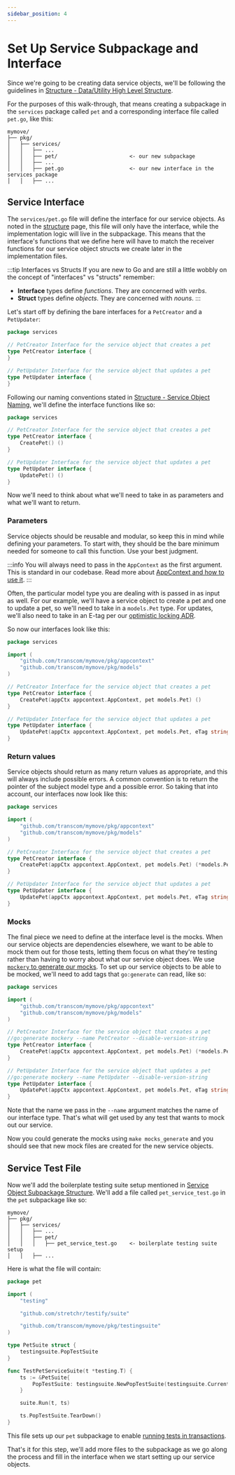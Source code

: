 ```yaml
---
sidebar_position: 4
---
```

# Set Up Service Subpackage and Interface

Since we're going to be creating data service objects, we'll be following the guidelines in
[Structure - Data/Utility High Level Structure](/docs/backend/guides/service-objects/structure#datautility-service-objects-high-level-structure).

For the purposes of this walk-through, that means creating a subpackage in the `services` package called `pet` and a 
corresponding interface file called `pet.go`, like this:

```text {5,7}
mymove/
├── pkg/
│   ├── services/
│   │   ├── ...
│   │   ├── pet/                       <- our new subpackage
│   │   ├── ...
│   │   ├── pet.go                     <- our new interface in the services package
│   │   ├── ...
```

## Service Interface

The `services/pet.go` file will define the interface for our service objects. As noted in the 
[structure](/docs/backend/guides/service-objects/structure) page, this file will only have the interface, while the 
implementation logic will live in the subpackage. This means that the interface's functions that we define here will 
have to match the receiver functions for our service object structs we create later in the implementation files.

:::tip Interfaces vs Structs
If you are new to Go and are still a little wobbly on the concept of "interfaces" vs "structs" remember:

- **Interface** types define _functions_. They are concerned with _verbs_.
- **Struct** types define _objects_. They are concerned with _nouns_.
:::

Let's start off by defining the bare interfaces for a `PetCreator` and a `PetUpdater`:

```go title="pkg/services/pet.go"
package services

// PetCreator Interface for the service object that creates a pet
type PetCreator interface {
}

// PetUpdater Interface for the service object that updates a pet
type PetUpdater interface {
}
```

Following our naming conventions stated in
[Structure - Service Object Naming](/docs/backend/guides/service-objects/structure#service-object-naming), we'll 
define the interface functions like so:

```go title="pkg/services/pet.go"
package services

// PetCreator Interface for the service object that creates a pet
type PetCreator interface {
	CreatePet() ()
}

// PetUpdater Interface for the service object that updates a pet
type PetUpdater interface {
	UpdatePet() ()
}
```

Now we'll need to think about what we'll need to take in as parameters and what we'll want to return. 

### Parameters

Service objects should be reusable and modular, so keep this in mind while defining your parameters. To start with,
they should be the bare minimum needed for someone to call this function. Use your best judgment.

:::info
You will always need to pass in the `AppContext` as the first argument. This is standard in our codebase. Read more
about [AppContext and how to use it](/docs/backend/guides/use-stateless-services-with-app-context).
:::

Often, the particular model type you are dealing with is passed in as input as well. For our example, we'll have a 
service object to create a pet and one to update a pet, so we'll need to take in a `models.Pet` type. For updates,
we'll also need to take in an E-tag per our 
[optimistic locking ADR](https://github.com/transcom/mymove/blob/master/docs/adr/0042-optimistic-locking.md).

So now our interfaces look like this:

```go title="pkg/services/pet.go"
package services

import (
	"github.com/transcom/mymove/pkg/appcontext"
	"github.com/transcom/mymove/pkg/models"
)

// PetCreator Interface for the service object that creates a pet
type PetCreator interface {
	CreatePet(appCtx appcontext.AppContext, pet models.Pet) ()
}

// PetUpdater Interface for the service object that updates a pet
type PetUpdater interface {
	UpdatePet(appCtx appcontext.AppContext, pet models.Pet, eTag string) ()
}
```

### Return values

Service objects should return as many return values as appropriate, and this will always include possible errors. A
common convention is to return the pointer of the subject model type and a possible error. So taking that into 
account, our interfaces now look like this:

```go title="pkg/services/pet.go"
package services

import (
	"github.com/transcom/mymove/pkg/appcontext"
	"github.com/transcom/mymove/pkg/models"
)

// PetCreator Interface for the service object that creates a pet
type PetCreator interface {
	CreatePet(appCtx appcontext.AppContext, pet models.Pet) (*models.Pet, error)
}

// PetUpdater Interface for the service object that updates a pet
type PetUpdater interface {
	UpdatePet(appCtx appcontext.AppContext, pet models.Pet, eTag string) (*models.Pet, error)
}
```

### Mocks

The final piece we need to define at the interface level is the mocks. When our service objects are dependencies 
elsewhere, we want to be able to mock them out for those tests, letting them focus on what they're testing rather 
than having to worry about what our service object does. We use 
[`mockery` to generate our mocks](/docs/tools/mockery/generate-mocks-with-mockery). To set up our service objects to 
be able to be mocked, we'll need to add tags that `go:generate` can read, like so:

```go title="pkg/services/pet.go"
package services

import (
	"github.com/transcom/mymove/pkg/appcontext"
	"github.com/transcom/mymove/pkg/models"
)

// PetCreator Interface for the service object that creates a pet
//go:generate mockery --name PetCreator --disable-version-string
type PetCreator interface {
	CreatePet(appCtx appcontext.AppContext, pet models.Pet) (*models.Pet, error)
}

// PetUpdater Interface for the service object that updates a pet
//go:generate mockery --name PetUpdater --disable-version-string
type PetUpdater interface {
	UpdatePet(appCtx appcontext.AppContext, pet models.Pet, eTag string) (*models.Pet, error)
}
```

Note that the name we pass in the `--name` argument matches the name of our interface type. That's what will get 
used by any test that wants to mock out our service.

Now you could generate the mocks using `make mocks_generate` and you should see that new mock files are created for 
the new service objects.

## Service Test File

Now we'll add the boilerplate testing suite setup mentioned in
[Service Object Subpackage Structure](./structure#service-object-subpackage-structure). We'll add a file called
`pet_service_test.go` in the `pet` subpackage like so:

```text {7}
mymove/
├── pkg/
│   ├── services/
│   │   ├── ...
│   │   ├── pet/
│   │   │   ├── pet_service_test.go    <- boilerplate testing suite setup
│   │   ├── ...
```

Here is what the file will contain:

```go
package pet

import (
	"testing"

	"github.com/stretchr/testify/suite"

	"github.com/transcom/mymove/pkg/testingsuite"
)

type PetSuite struct {
	testingsuite.PopTestSuite
}

func TestPetServiceSuite(t *testing.T) {
	ts := &PetSuite{
		PopTestSuite: testingsuite.NewPopTestSuite(testingsuite.CurrentPackage(), testingsuite.WithPerTestTransaction()),
	}

	suite.Run(t, ts)

	ts.PopTestSuite.TearDown()
}
```

This file sets up our `pet` subpackage to enable
[running tests in transactions](/docs/backend/testing/running-server-tests-inside-a-transaction).

That's it for this step, we'll add more files to the subpackage as we go along the process and fill in the interface
when we start setting up our service objects.